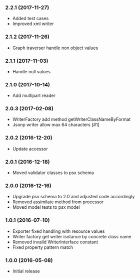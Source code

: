 
### 2.2.1 (2017-11-27)

* Added test cases
* Improved xml writer

### 2.1.2 (2017-11-26)

* Graph traverser handle non object values

### 2.1.1 (2017-11-03)

* Handle null values

### 2.1.0 (2017-10-14)

* Add multipart reader

### 2.0.3 (2017-02-08)

* WriterFactory add method getWriterClassNameByFormat
* Jsonp writer allow max 64 characters [#1]

### 2.0.2 (2016-12-20)

* Update accessor 

### 2.0.1 (2016-12-18)

* Moved validator classes to psx schema

### 2.0.0 (2016-12-16)

* Upgrade psx schema to 2.0 and adjusted code accordingly
* Removed assimilate method from processor
* Moved model tests to psx model

### 1.0.1 (2016-07-10)

* Exporter fixed handling with resource values 
* Writer factory get writer isntance by concrete class name
* Removed invalid WriterInterface constant
* Fixed property pattern match

### 1.0.0 (2016-05-08)

* Initial release
